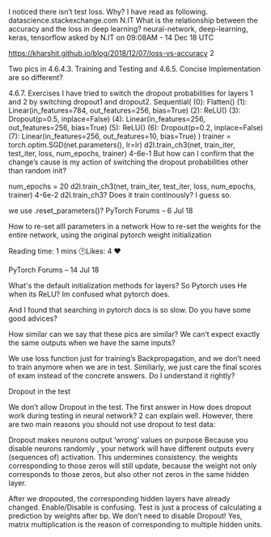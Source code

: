 

<!--
 * @version:
 * @Author:  StevenJokes https://github.com/StevenJokes
 * @Date: 2020-09-13 18:54:31
 * @LastEditors:  StevenJokes https://github.com/StevenJokes
 * @LastEditTime: 2020-09-13 18:55:15
 * @Description:https://discuss.d2l.ai/t/dropout/101
 * @TODO::
 * @Reference:
-->

I noticed there isn’t test loss. Why?
I have read as following.
datascience.stackexchange.com
N.IT
What is the relationship between the accuracy and the loss in deep learning?
neural-network, deep-learning, keras, tensorflow
asked by N.IT on 09:08AM - 14 Dec 18 UTC

https://kharshit.github.io/blog/2018/12/07/loss-vs-accuracy 2

Two pics in 4.6.4.3. Training and Testing and 4.6.5. Concise Implementation are so different?

4.6.7. Exercises
I have tried to switch the dropout probabilities for layers 1 and 2 by switching dropout1 and dropout2.
Sequential(
(0): Flatten()
(1): Linear(in_features=784, out_features=256, bias=True)
(2): ReLU()
(3): Dropout(p=0.5, inplace=False)
(4): Linear(in_features=256, out_features=256, bias=True)
(5): ReLU()
(6): Dropout(p=0.2, inplace=False)
(7): Linear(in_features=256, out_features=10, bias=True)
)
trainer = torch.optim.SGD(net.parameters(), lr=lr)
d2l.train_ch3(net, train_iter, test_iter, loss, num_epochs, trainer)
4-6e-1
But how can I confirm that the change’s cause is my action of switching the dropout probabilities other than random init?

num_epochs = 20
d2l.train_ch3(net, train_iter, test_iter, loss, num_epochs, trainer)
4-6e-2
d2l.train_ch3? Does it train continously? I guess so.

we use .reset_parameters()?
 PyTorch Forums – 6 Jul 18

How to re-set alll parameters in a network
How to re-set the weights for the entire network, using the original pytorch weight initialization

Reading time: 1 mins 🕑Likes: 4 ❤

 PyTorch Forums – 14 Jul 18

What's the default initialization methods for layers?
So Pytorch uses He when its ReLU? Im confused what pytorch does.

And I found that searching in pytorch docs is so slow. Do you have some good advices?

How similar can we say that these pics are similar?
We can’t expect exactly the same outputs when we have the same inputs?

We use loss function just for training’s Backpropagation, and we don’t need to train anymore when we are in test. Similiarly, we just care the final scores of exam instead of the concrete answers.
Do I understand it rightly?



Dropout in the test

We don’t allow Dropout in the test.
The first answer in
How does dropout work during testing in neural network? 2 can explain well.
However, there are two main reasons you should not use dropout to test data:

Dropout makes neurons output ‘wrong’ values on purpose
Because you disable neurons randomly , your network will have different outputs every (sequences of) activation. This undermines consistency.
the weights corresponding to those zeros will still update, because the weight not only corresponds to those zeros, but also other not zeros in the same hidden layer.

After we dropouted, the corresponding hidden layers have already changed. Enable/Disable is confusing.
Test is just a process of calculating a prediction by weights after bp. We don’t need to disable Dropout!
Yes, matrix multiplication is the reason of corresponding to multiple hidden units.


